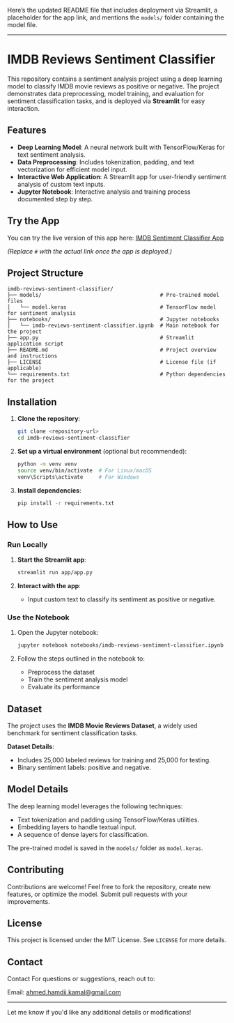 Here’s the updated README file that includes deployment via Streamlit, a placeholder for the app link, and mentions the `models/` folder containing the model file.

---

# IMDB Reviews Sentiment Classifier  

This repository contains a sentiment analysis project using a deep learning model to classify IMDB movie reviews as positive or negative. The project demonstrates data preprocessing, model training, and evaluation for sentiment classification tasks, and is deployed via **Streamlit** for easy interaction.

## Features  

- **Deep Learning Model**: A neural network built with TensorFlow/Keras for text sentiment analysis.  
- **Data Preprocessing**: Includes tokenization, padding, and text vectorization for efficient model input.  
- **Interactive Web Application**: A Streamlit app for user-friendly sentiment analysis of custom text inputs.  
- **Jupyter Notebook**: Interactive analysis and training process documented step by step.  

## Try the App  

You can try the live version of this app here: [IMDB Sentiment Classifier App](#)  

*(Replace `#` with the actual link once the app is deployed.)*  

## Project Structure  

```  
imdb-reviews-sentiment-classifier/  
├── models/                                      # Pre-trained model files  
│   └── model.keras                              # TensorFlow model for sentiment analysis  
├── notebooks/                                   # Jupyter notebooks  
│   └── imdb-reviews-sentiment-classifier.ipynb  # Main notebook for the project  
├── app.py                                       # Streamlit application script  
├── README.md                                    # Project overview and instructions  
├── LICENSE                                      # License file (if applicable)  
└── requirements.txt                             # Python dependencies for the project  
```  

## Installation  

1. **Clone the repository**:  
   ```bash  
   git clone <repository-url>  
   cd imdb-reviews-sentiment-classifier  
   ```  

2. **Set up a virtual environment** (optional but recommended):  
   ```bash  
   python -m venv venv  
   source venv/bin/activate  # For Linux/macOS  
   venv\Scripts\activate     # For Windows  
   ```  

3. **Install dependencies**:  
   ```bash  
   pip install -r requirements.txt  
   ```  

## How to Use  

### Run Locally  

1. **Start the Streamlit app**:  
   ```bash  
   streamlit run app/app.py  
   ```  

2. **Interact with the app**:  
   - Input custom text to classify its sentiment as positive or negative.  

### Use the Notebook  

1. Open the Jupyter notebook:  
   ```bash  
   jupyter notebook notebooks/imdb-reviews-sentiment-classifier.ipynb  
   ```  

2. Follow the steps outlined in the notebook to:  
   - Preprocess the dataset  
   - Train the sentiment analysis model  
   - Evaluate its performance  

## Dataset  

The project uses the **IMDB Movie Reviews Dataset**, a widely used benchmark for sentiment classification tasks.  

**Dataset Details**:  
- Includes 25,000 labeled reviews for training and 25,000 for testing.  
- Binary sentiment labels: positive and negative.  

## Model Details  

The deep learning model leverages the following techniques:  
- Text tokenization and padding using TensorFlow/Keras utilities.  
- Embedding layers to handle textual input.  
- A sequence of dense layers for classification.  

The pre-trained model is saved in the `models/` folder as `model.keras`.  

## Contributing  

Contributions are welcome! Feel free to fork the repository, create new features, or optimize the model. Submit pull requests with your improvements.  

## License  

This project is licensed under the MIT License. See `LICENSE` for more details.  

## Contact  

Contact
For questions or suggestions, reach out to:

Email: ahmed.hamdii.kamal@gmail.com

---

Let me know if you'd like any additional details or modifications!
